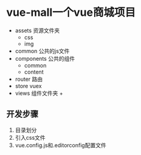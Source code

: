 # vue-mall一个vue商城项目

+ assets 资源文件夹
  + css
  + img
+ common 公共的js文件
+ components 公共的组件
  + common
  + content
+ router 路由
+ store vuex
+ views 组件文件夹
  + 
  
## 开发步骤
1. 目录划分
2. 引入css文件
3. vue.config.js和.editorconfig配置文件